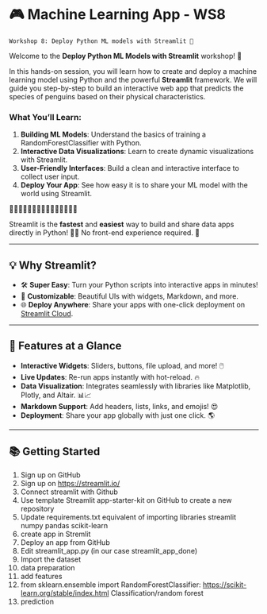 # 🎮 Machine Learning App - WS8
```
Workshop 8: Deploy Python ML models with Streamlit 🥳
```

Welcome to the **Deploy Python ML Models with Streamlit** workshop! 🎉

In this hands-on session, you will learn how to create and deploy a machine learning model using Python and the powerful **Streamlit** framework. We will guide you step-by-step to build an interactive web app that predicts the species of penguins based on their physical characteristics. 

### What You’ll Learn:
1. **Building ML Models**: Understand the basics of training a RandomForestClassifier with Python.
2. **Interactive Data Visualizations**: Learn to create dynamic visualizations with Streamlit.
3. **User-Friendly Interfaces**: Build a clean and interactive interface to collect user input.
4. **Deploy Your App**: See how easy it is to share your ML model with the world using Streamlit.

🚀🚀🚀🚀🚀🚀🚀🚀🚀🚀🚀🚀🚀🚀🚀

Streamlit is the **fastest** and **easiest** way to build and share data apps directly in Python! 🐍✨ No front-end experience required. 🚀

---

## 💡 Why Streamlit?

- 🛠️ **Super Easy**: Turn your Python scripts into interactive apps in minutes!
- 🎨 **Customizable**: Beautiful UIs with widgets, Markdown, and more.
- 🌐 **Deploy Anywhere**: Share your apps with one-click deployment on [Streamlit Cloud](https://streamlit.io/cloud).

---

## 🚀 Features at a Glance

- **Interactive Widgets**: Sliders, buttons, file upload, and more! 🖱️
- **Live Updates**: Re-run apps instantly with hot-reload. 🔥
- **Data Visualization**: Integrates seamlessly with libraries like Matplotlib, Plotly, and Altair. 📊📈
- **Markdown Support**: Add headers, lists, links, and emojis! 😍
- **Deployment**: Share your app globally with just one click. 🌎

---

## 📚 Getting Started

1. Sign up on GitHub
2. Sign up on https://streamlit.io/
3. Connect streamlit with Github
4. Use template Streamlit app-starter-kit on GitHub to create a new repository
5. Update requirements.txt equivalent of importing libraries
streamlit
numpy
pandas
scikit-learn
6. create app in Stremlit
7. Deploy an app from GitHub
8. Edit streamlit_app.py (in our case streamlit_app_done)
10. Import the dataset
11. data preparation
12. add features
13. from sklearn.ensemble import RandomForestClassifier: https://scikit-learn.org/stable/index.html
Classification/random forest
14. prediction
